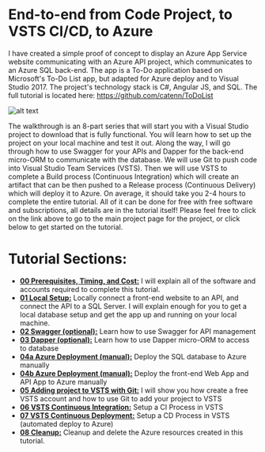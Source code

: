 # End-to-end from Code Project, to VSTS CI/CD, to Azure
I have created a simple proof of concept to display an Azure App Service website communicating with an Azure API project, which communicates to an Azure SQL back-end. The app is a To-Do application based on Microsoft's To-Do List app, but adapted for Azure deploy and to Visual Studio 2017. The project's technology stack is C#, Angular JS, and SQL. The full tutorial is located here: https://github.com/catenn/ToDoList

![alt text](https://github.com/catenn/ToDoList/blob/master/Images/todolist-diagram.png)

The walkthrough is an 8-part series that will start you with a Visual Studio project to download that is fully functional.  You will learn how to set up the project on your local machine and test it out.  Along the way, I will go through how to use Swagger for your APIs and Dapper for the back-end micro-ORM to communicate with the database.  We will use Git to push code into Visual Studio Team Services (VSTS).  Then we will use VSTS to complete a Build process (Continuous Integration) which will create an artifact that can be then pushed to a Release process (Continuous Delivery) which will deploy it to Azure.  On average, it should take you 2-4 hours to complete the entire tutorial.  All of it can be done for free with free software and subscriptions, all details are in the tutorial itself! Please feel free to click on the link above to go to the main project page for the project, or click below to get started on the tutorial. 

# Tutorial Sections: 
* **[00 Prerequisites, Timing, and Cost:](https://github.com/catenn/ToDoList/wiki/00.-Prerequisites,-Timing,-and-Cost)** I will explain all of the software and accounts required to complete this tutorial. 
* **[01 Local Setup:](https://github.com/catenn/ToDoList/wiki/01.-Local-Setup)** Locally connect a front-end website to an API, and connect the API to a SQL Server. I will explain enough for you to get a local database setup and get the app up and running on your local machine. 
* **[02 Swagger (optional):](https://github.com/catenn/ToDoList/wiki/02.-Swagger)** Learn how to use Swagger for API management
* **[03 Dapper (optional):](https://github.com/catenn/ToDoList/wiki/03.-Dapper)** Learn how to use Dapper micro-ORM to access to database
* **[04a Azure Deployment (manual):](https://github.com/catenn/ToDoList/wiki/04a.-Azure-Deployment-(Azure-SQL))** Deploy the SQL database to Azure manually
* **[04b Azure Deployment (manual):](https://github.com/catenn/ToDoList/wiki/04b.-Azure-Deployment-(App-Services:-Web-App-&-API-App))** Deploy the front-end Web App and API App to Azure manually
* **[05 Adding project to VSTS with Git:](https://github.com/catenn/ToDoList/wiki/05.-Adding-project-to-VSTS-with-Git)** I will show you how create a free VSTS account and how to use Git to add your project to VSTS
* **[06 VSTS Continuous Integration:](https://github.com/catenn/ToDoList/wiki/06.-VSTS-Continuous-Integration-(Build-Definition))** Setup a CI Process in VSTS 
* **[07 VSTS Continuous Deployment:](https://github.com/catenn/ToDoList/wiki/07.-VSTS-Continuous-Deployment-(Release-Definitions))** Setup a CD Process in VSTS (automated deploy to Azure)
* **[08 Cleanup:](https://github.com/catenn/ToDoList/wiki/08.-Cleanup)** Cleanup and delete the Azure resources created in this tutorial. 
